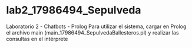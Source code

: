 # lab2_17986494_Sepulveda
Laboratorio 2 - Chatbots - Prolog
Para utilizar el sistema, cargar en Prolog el archivo main (main_17986494_SepulvedaBallesteros.pl) y realizar las consultas en el intérprete
